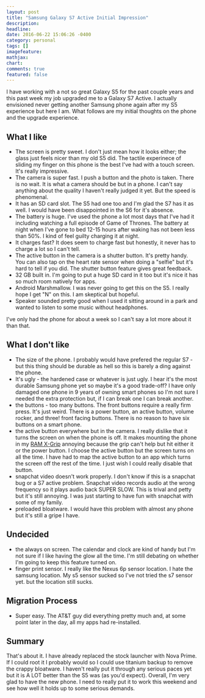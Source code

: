 ```yaml
---
layout: post
title: "Samsung Galaxy S7 Active Initial Impression"
description:
headline:
date: 2016-06-22 15:06:26 -0400
category: personal
tags: []
imagefeature:
mathjax:
chart:
comments: true
featured: false
---
```

I have working with a not so great Galaxy S5 for the past couple years and this past week my job upgraded me to a Galaxy S7 Active.  I actually envisioned never getting another Samsung phone again after my S5 experience but here I am.  What follows are my initial thoughts on the phone and the upgrade experience.

## What I like

* The screen is pretty sweet.  I don't just mean how it looks either; the glass just feels nicer than my old S5 did.  The tactile experinece of sliding my finger on this phone is the best I've had with a touch screen.  It's really impressive.
* The camera is super fast.  I push a button and the photo is taken.  There is no wait.  It is what a camera should be but in a phone.  I can't say anything about the quality I haven't really judged it yet. But the speed is phenomenal.
* It has an SD card slot.  The S5 had one too and I'm glad the S7 has it as well. I would have been disappointed in the S6 for it's absence.
* The battery is huge.  I've used the phone a lot most days that I've had it including watching a full episode of Game of Thrones.  The battery at night when I've gone to bed 12-15 hours after waking has not been less than 50%.  I kind of feel guilty charging it at night.
* It charges fast?  It does seem to charge fast but honestly, it never has to charge a lot so I can't tell.
* The active button in the camera is a shutter button. It's pretty handy.  You can also tap on the heart rate sensor when doing a "selfie" but it's hard to tell if you did.  The shutter button feature gives great feedback.
* 32 GB built in.  I'm going to put a huge SD card in it too but it's nice it has so much room natively for apps.
* Android Marshmallow. I was never going to get this on the S5. I really hope I get "N" on this.  I am skeptical but hopeful.
* Speaker sounded pretty good when I used it sitting around in a park and wanted to listen to some music without headphones.

I've only had the phone for about a week so I can't say a lot more about it than that.

## What I don't like

* The size of the phone.  I probably would have prefered the regular S7 - but this thing should be durable as hell so this is barely a ding against the phone.
* It's ugly - the hardened case or whatever is just ugly. I hear it's the most durable Samsung phone yet so maybe it's a good trade-off? I have only damaged one phone in 9 years of owning smart phones so I'm not sure I needed the extra protection but, if I can break one I can break another.
* the buttons - too many buttons.  The front buttons require a really firm press. It's just weird.  There is a power button, an active button, volume rocker, and three! front facing buttons.  There is no reason to have six buttons on a smart phone.
* the active button everywhere but in the camera.  I really dislike that it turns the screen on when the phone is off.  It makes mounting the phone in my [RAM X-Grip](http://www.revzilla.com/motorcycle/ram-mounts-tough-claw-x-grip-kit) annoying because the grip can't help but hit either it or the power button. I choose the active button but the screen turns on all the time.  I have had to map the active button to an app which turns the screen off the rest of the time.  I just wish I could really disable that button.
* snapchat video doesn't work properly.  I don't know if this is a snapchat bug or a S7 active problem.  Snapchat video records audio at the wrong frequency so it plays audio back SUPER SLOW.  This is trival and petty but it's still annoying. I was just starting to have fun with snapchat with some of my family.
* preloaded bloatware.  I would have this problem with almost any phone but it's still a gripe I have.

## Undecided

* the always on screen.  The calendar and clock are kind of handy but I'm not sure if I like having the glow all the time. I'm still debating on whether I'm going to keep this feature turned on.
* finger print sensor. I really like the Nexus 6p sensor location.  I hate the samsung location.  My s5 sensor sucked so I've not tried the s7 sensor yet.  but the location still sucks.


## Migration Process

* Super easy.  The AT&T guy did everything pretty much and, at some point later in the day, all my apps had re-installed.

## Summary

That's about it.   I have already replaced the stock launcher with Nova Prime.  If I could root it I probably would so I could use titanium backup to remove the crappy bloatware.  I haven't really put it through any serious paces yet but it is A LOT better than the S5 was (as you'd expect).  Overall, I'm very glad to have the new phone. I need to really put it to work this weekend and see how well it holds up to some serious demands.